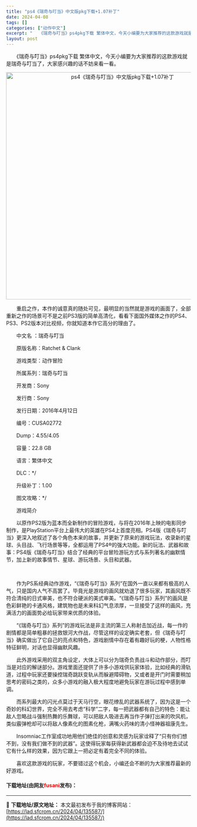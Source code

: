 ```yaml
---
title: "ps4《瑞奇与叮当》中文版pkg下载+1.07补丁"
date: 2024-04-08
tags: []
categories: ["动作中文"]
excerpt: "　　《瑞奇与叮当》ps4pkg下载 繁体中文，今天小编要为大家推荐的这款游戏就是瑞奇与叮当了，大家感兴趣的话不妨来看一看。 　　重启之作，本作的诚意真的随处可见，最明显的当然就是游戏的画面了，全部重新之作的场景可不是之前PS3版的简单高清化，看看下面国外媒体之作的PS4、PS3、PS2版本对比视频，&hellip;"
layout: post
---
```


 <p>　　《瑞奇与叮当》ps4pkg下载 繁体中文，今天小编要为大家推荐的这款游戏就是瑞奇与叮当了，大家感兴趣的话不妨来看一看。</p> <p align="center"><img align="" border="0" src="https://lad.sfcrom.cn/wp-content/uploads/2024/04/20240408_661357abdc422.webp" width="619" alt="ps4《瑞奇与叮当》中文版pkg下载+1.07补丁" /></p> <p>　　重启之作，本作的诚意真的随处可见，最明显的当然就是游戏的画面了，全部重新之作的场景可不是之前PS3版的简单高清化，看看下面国外媒体之作的PS4、PS3、PS2版本对比视频，你就知道本作它高分的理由了。</p> <p>　　中文名 ：瑞奇与叮当</p> <p>　　原版名称：Ratchet &amp; Clank</p> <p>　　游戏类型：动作冒险</p> <p>　　所属系列：瑞奇与叮当</p> <p>　　开发商：Sony</p> <p>　　发行商：Sony</p> <p>　　发行日期：2016年4月12日</p> <p>　　编号：CUSA02772</p> <p>　　Dump：4.55/4.05</p> <p>　　容量：22.8 GB</p> <p>　　语言：繁体中文</p> <p>　　DLC：*/</p> <p>　　升级补丁：1.00</p> <p>　　图文攻略：*/</p> <p>　　游戏简介</p> <p>　　以原作PS2版为蓝本而全新制作的冒险游戏，与将在2016年上映的电影同步制作，是PlayStation平台上最伟大的英雄在PS4上首度亮相。PS4版《瑞奇与叮当》更深入地叙述了各个角色本来的故事，并更新了原来的游戏玩法，收录新的星球、头目战、飞行场景等等，全都运用了PS4&reg;的强大功能。新的玩法、武器和故事：PS4版《瑞奇与叮当》结合了经典的平台冒险游玩方式与系列著名的幽默情节，加上新的故事情节、星球、游玩场景、头目和武器。</p> <p>&nbsp;</p> <p>　　作为PS系经典动作游戏，&ldquo;《瑞奇与叮当》系列&rdquo;在国外一直以来都有极高的人气，只是国内人气不高罢了。毕竟光是游戏的画风就劝退了很多玩家，其画风既不符合清纯的日式审美，也不符合硬派的美式审美。&ldquo;《瑞奇与叮当》系列&rdquo;的画风是色彩鲜艳的卡通风格，建筑物也是未来科幻气息浓厚，一旦接受了这样的画风，充满活力的画面势必给玩家带来优质的体验。</p> <p>　　&ldquo;《瑞奇与叮当》系列&rdquo;的游戏玩法是非主流的第三人称射击加近战，每一作的剧情都是简单粗暴的拯救银河大作战，尽管这样的设定确实老套，但《瑞奇与叮当》确实做出了它自己的亮点和特色，游戏剧情中存在着有趣好玩的梗，人物性格特征鲜明，对话也显得幽默风趣。</p> <p>　　此外游戏采用的双主角设定，大体上可以分为瑞奇负责战斗和动作部分，而叮当是对应的解谜部分。游戏里面还提供了许多小游戏供玩家体验，比如经典的滑轨道，过程中玩家还要操控瑞奇跳跃变轨从而躲避障碍物，又或者是开门时需要稍加思考的密码之类的，众多小游戏的融入极大程度地避免玩家在游玩过程中感到单调。</p> <p>　　而系列最大的闪光点莫过于天马行空，眼花缭乱的武器系统了，因为这是一个奇妙的科幻世界，完全不用去考虑&ldquo;科学&rdquo;二字，每一把武器都有自己的特色：能让敌人忽略战斗强制热舞的乐舞球，可以把敌人吸进去再当作子弹打出来的吹风机，类似霰弹枪却可以将敌人像素化的图素化枪，满嘴火药味的清小怪神器祖康先生。</p> <p>　　Insomniac工作室成功地用他们绝佳的创意和灵感为玩家诠释了&ldquo;只有你们想不到，没有我们做不到的武器&rdquo;。这使得玩家每获得新武器都会迫不及待地去试试它有什么样的效果，因为它跟上一把必定有着完全不同的体验。</p> <p>　　喜欢这款游戏的玩家，不要错过这个机会，小编还会不断的为大家推荐最新的好游戏。</p> <p><h4>下载地址(由网友<font color="red">fusani</font>发布)：</h4></p> 

---
📖 **下载地址/原文地址：** 本文最初发布于我的博客网站：[https://lad.sfcrom.cn/2024/04/135587/](https://lad.sfcrom.cn/2024/04/135587/)
